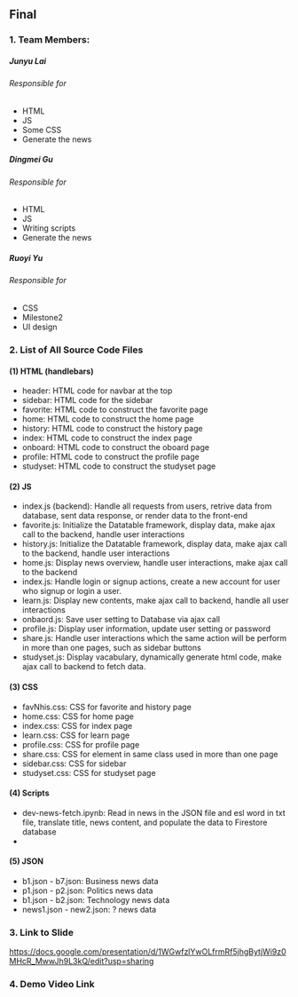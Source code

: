 ## Final

### 1. Team Members:
##### Junyu Lai
###### Responsible for 
- HTML
- JS
- Some CSS
- Generate the news
##### Dingmei Gu
###### Responsible for 
- HTML
- JS
- Writing scripts
- Generate the news
##### Ruoyi Yu
###### Responsible for 
- CSS
- Milestone2
- UI design

### 2. List of All Source Code Files
#### (1) HTML (handlebars)
- header: HTML code for navbar at the top
- sidebar: HTML code for the sidebar
- favorite: HTML code to construct the favorite page
- home: HTML code to construct the home page
- history: HTML code to construct the history page
- index: HTML code to construct the index page
- onboard: HTML code to construct the oboard page
- profile: HTML code to construct the profile page
- studyset: HTML code to construct the studyset page
#### (2) JS
- index.js (backend): Handle all requests from users, retrive data from database, sent data response, or render data to the front-end
- favorite.js: Initialize the Datatable framework, display data, make ajax call to the backend, handle user interactions
- history.js: Initialize the Datatable framework, display data, make ajax call to the backend, handle user interactions
- home.js: Display news overview, handle user interactions, make ajax call to the backend
- index.js: Handle login or signup actions, create a new account for user who signup or login a user.
- learn.js: Display new contents, make ajax call to backend, handle all user interactions
- onbaord.js: Save user setting to Database via ajax call
- profile.js: Display user information, update user setting or password
- share.js: Handle user interactions which the same action will be perform in more than one pages, such as sidebar buttons
- studyset.js: Display vacabulary, dynamically generate html code, make ajax call to backend to fetch data.
#### (3) CSS
- favNhis.css: CSS for favorite and history page
- home.css: CSS for home page
- index.css: CSS for index page
- learn.css: CSS for learn page
- profile.css: CSS for profile page
- share.css: CSS for element in same class used in more than one page
- sidebar.css: CSS for sidebar
- studyset.css: CSS for studyset page
#### (4) Scripts
- dev-news-fetch.ipynb: Read in news in the JSON file and esl word in txt file, translate title, news content, and populate the data to Firestore database
- 
#### (5) JSON
- b1.json - b7.json: Business news data
- p1.json - p2.json: Politics news data
- b1.json - b2.json: Technology news data
- news1.json - new2.json: ? news data

### 3. Link to Slide
https://docs.google.com/presentation/d/1WGwfzlYwOLfrmRf5jhgBytjWi9z0MHcR_MwwJh9L3kQ/edit?usp=sharing

### 4. Demo Video Link

